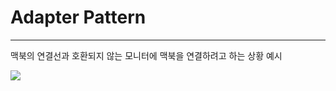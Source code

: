 # Adapter Pattern
---
맥북의 연결선과 호환되지 않는 모니터에 맥북을 연결하려고 하는 상황 예시

![](https://i.imgur.com/RFe39ZO.png)